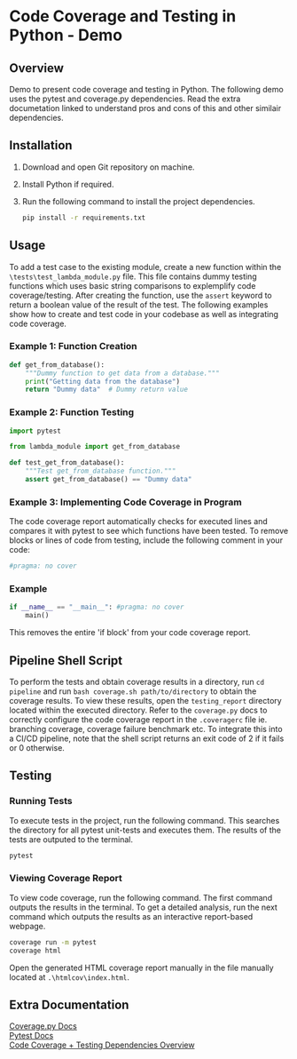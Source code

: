# Code Coverage and Testing in Python - Demo

## Overview
Demo to present code coverage and testing in Python. The following demo uses the pytest and coverage.py dependencies. Read the extra documetation linked to understand pros and cons of this and other similair dependencies.

## Installation

1. Download and open Git repository on machine.
2. Install Python if required.
3. Run the following command to install the project dependencies.

    ```bash
    pip install -r requirements.txt
    ```

## Usage

To add a test case to the existing module, create a new function within the `\tests\test_lambda_module.py` file. This file contains dummy testing functions which uses basic string comparisons to explemplify code coverage/testing. After creating the function, use the `assert` keyword to return a boolean value of the result of the test. The following examples show how to create and test code in your codebase as well as integrating code coverage.

### Example 1: Function Creation
```python
def get_from_database():
    """Dummy function to get data from a database."""
    print("Getting data from the database")
    return "Dummy data"  # Dummy return value
```

### Example 2: Function Testing

```python
import pytest

from lambda_module import get_from_database

def test_get_from_database():
    """Test get_from_database function."""
    assert get_from_database() == "Dummy data"
```

### Example 3: Implementing Code Coverage in Program
The code coverage report automatically checks for executed lines and compares it with pytest to see which functions have been tested. To remove blocks or lines of code from testing, include the following comment in your code:
```python
#pragma: no cover
```

### Example
```python
if __name__ == "__main__": #pragma: no cover
    main()
```
This removes the entire 'if block' from your code coverage report.

## Pipeline Shell Script

To perform the tests and obtain coverage results in a directory, run `cd pipeline` and run  `bash coverage.sh path/to/directory` to obtain the coverage results. To view these results, open the `testing_report` directory located within the executed directory. Refer to the `coverage.py` docs to correctly configure the code coverage report in the `.coveragerc` file ie. branching coverage, coverage failure benchmark etc. To integrate this into a CI/CD pipeline, note that the shell script returns an exit code of 2 if it fails or 0 otherwise.


## Testing

### Running Tests
To execute tests in the project, run the following command. This searches the directory for all pytest unit-tests and executes them. The results of the tests are outputed to the terminal.

```bash
pytest
```

### Viewing Coverage Report
To view code coverage, run the following command. The first command outputs the results in the terminal. To get a detailed analysis, run the next command which outputs the results as an interactive report-based webpage. 
```bash
coverage run -m pytest
coverage html
```

Open the generated HTML coverage report manually in the file manually located at `.\htmlcov\index.html`.

## Extra Documentation 

[Coverage.py Docs](https://coverage.readthedocs.io/en/7.5.1/)  
[Pytest Docs](https://docs.pytest.org/en/7.1.x/contents.html)  
[Code Coverage + Testing Dependencies Overview](https://docs.google.com/document/d/1VvctFc_qnSyz3E4yprpXRA6hC4Dh-2wHqlDM5bQc9u4/edit?usp=sharing)